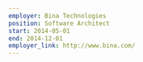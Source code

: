 ```yaml
---
employer: Bina Technologies
position: Software Architect
start: 2014-05-01
end: 2014-12-01
employer_link: http://www.bina.com/
---
```

